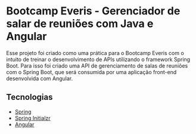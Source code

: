 # Bootcamp Everis - Gerenciador de salar de reuniões com Java e Angular

Esse projeto foi criado como uma prática para o Bootcamp Everis  com o intuito de treinar o desenvolvimento de APIs utilizando o framework Spring Boot. Para isso foi criado uma API de gerenciamento de salas de reuniões com o Spring Boot, que será consumida por uma aplicação front-end desenvolvida com Angular.

## Tecnologias

- [Spring](https://spring.io/)
- [Spring Initialzr](https://start.spring.io/)
- [Angular](https://angular.io/)

